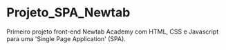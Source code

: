 # Projeto_SPA_Newtab
Primeiro projeto front-end Newtab Academy com HTML, CSS e Javascript para uma 'Single Page Application' (SPA).
